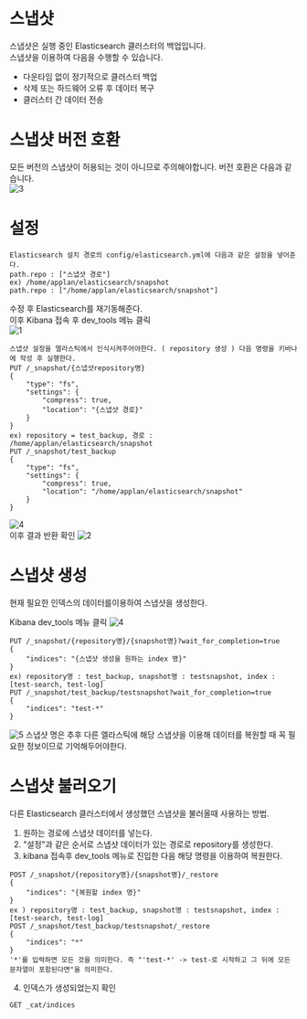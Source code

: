 # 스냅샷 
스냅샷은 실행 중인 Elasticsearch 클러스터의 백업입니다.   
스냅샷을 이용하여 다음을 수행할 수 있습니다.
- 다운타임 없이 정기적으로 클러스터 백업   
- 삭제 또는 하드웨어 오류 후 데이터 복구   
- 클러스터 간 데이터 전송   

# 스냅샷 버전 호환
모든 버전의 스냅샷이 허용되는 것이 아니므로 주의해야합니다. 버전 호환은 다음과 같습니다.   
![3](https://user-images.githubusercontent.com/48544100/153321033-9b55c22c-002a-4de4-a399-b2468f468e6e.PNG)

# 설정
```
Elasticsearch 설치 경로의 config/elasticsearch.yml에 다음과 같은 설정을 넣어준다.
path.repo : ["스냅샷 경로"]
ex) /home/applan/elasticsearch/snapshot
path.repo : ["/home/applan/elasticsearch/snapshot"]
```
수정 후 Elasticsearch를 재기동해준다.   
이후 Kibana 접속 후 dev_tools 메뉴 클릭   
![1](https://user-images.githubusercontent.com/48544100/153320615-fdf32941-2f4a-4a5c-ac55-7d21c2eba2d7.PNG)   
```
스냅샷 설정을 엘라스틱에서 인식시켜주어야한다. ( repository 생성 ) 다음 명령을 키바나에 작성 후 실행한다.
PUT /_snapshot/{스냅샷repository명}
{
	"type": "fs",
	"settings": {
		"compress": true,
		"location": "{스냅샷 경로}"
	}
}
ex) repository = test_backup, 경로 : /home/applan/elasticsearch/snapshot
PUT /_snapshot/test_backup
{
	"type": "fs",
	"settings": {
		"compress": true,
		"location": "/home/applan/elasticsearch/snapshot"
	}
}
```
![4](https://user-images.githubusercontent.com/48544100/153322637-d82f86d3-c21b-4c74-9ce5-c2010252cae0.PNG)   
이후 결과 반환 확인
![2](https://user-images.githubusercontent.com/48544100/153320620-44a60e46-bb2c-4289-8479-be1e59da0b73.PNG)   
   
# 스냅샷 생성
현재 필요한 인덱스의 데이터를이용하여 스냅샷을 생성한다.   

Kibana dev_tools 메뉴 클릭
![4](https://user-images.githubusercontent.com/48544100/153322637-d82f86d3-c21b-4c74-9ce5-c2010252cae0.PNG)   
```
PUT /_snapshot/{repository명}/{snapshot명}?wait_for_completion=true
{
	"indices": "{스냅샷 생성을 원하는 index 명}"
}
ex) repository명 : test_backup, snapshot명 : testsnapshot, index : [test-search, test-log]
PUT /_snapshot/test_backup/testsnapshot?wait_for_completion=true
{
	"indices": "test-*"
}
```
![5](https://user-images.githubusercontent.com/48544100/153322765-138e01c9-d5b8-4cd1-8b18-0673c27eb71d.PNG)
스냅샷 명은 추후 다른 엘라스틱에 해당 스냅샷을 이용해 데이터를 복원할 때 꼭 필요한 정보이므로 기억해두어야한다.

# 스냅샷 불러오기
다른 Elasticsearch 클러스터에서 생성했던 스냅샷을 불러올때 사용하는 방법.
1. 원하는 경로에 스냅샷 데이터를 넣는다.
2. "설정"과 같은 순서로 스냅샷 데이터가 있는 경로로 repository를 생성한다.
3. kibana 접속후 dev_tools 메뉴로 진입한 다음 해당 명령을 이용하여 복원한다.
```
POST /_snapshot/{repository명}/{snapshot명}/_restore
{
	"indices": "{복원할 index 명}"
}
ex ) repository명 : test_backup, snapshot명 : testsnapshot, index : [test-search, test-log]
POST /_snapshot/test_backup/testsnapshot/_restore
{
	"indices": "*"
}
'*'를 입력하면 모든 것을 의미한다. 즉 "'test-*' -> test-로 시작하고 그 뒤에 모든 문자열이 포함된다면"을 의미한다. 
```
4. 인덱스가 생성되었는지 확인
```
GET _cat/indices 
```
